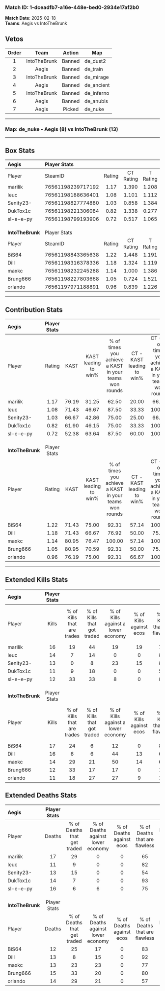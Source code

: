 ### Match ID: 1-dceadfb7-a16e-448e-bed0-2934e17af2b0  
**Match Date**: 2025-02-18  
**Teams**: Aegis vs IntoTheBrunk  

## Vetos  

| Order | Team | Action | Map |
| :---: | :--: | :----: | --- |
| 1 | IntoTheBrunk | Banned | de_dust2 |
| 2 | Aegis | Banned | de_train |
| 3 | IntoTheBrunk | Banned | de_mirage |
| 4 | Aegis | Banned | de_ancient |
| 5 | IntoTheBrunk | Banned | de_inferno |
| 6 | Aegis | Banned | de_anubis |
| 7 | Aegis | Picked | de_nuke |

---  

### **Map**: de_nuke - Aegis (8) vs IntoTheBrunk (13)  
---  

## Box Stats  

| **Aegis**        | Player Stats      |        |           |          |       |      |       |         |        |      |     |
| :- | :- | :-: | :-: | :-: | :-: | :-: | :-: | :-: | :-: | :-: | :-: |
| Player           | SteamID           | Rating | CT Rating | T Rating | KAST  | ADR  | Kills | Assists | Deaths | K/D  | HS% |
| marilik          | 76561198239717192 |  1.17  |   1.390   |  1.208   | 76.19 | 92.4 |  16   |    7    |   17   | 0.94 | 56  |
| leuc             | 76561198188636401 |  1.08  |   1.101   |  1.112   | 71.43 | 60.9 |  14   |    1    |   11   | 1.27 | 57  |
| Senity23-        | 76561198827774880 |  1.03  |   0.858   |  1.384   | 66.67 | 75.4 |  13   |    7    |   13   | 1.00 | 69  |
| DukTox1c         | 76561198221306084 |  0.82  |   1.338   |  0.277   | 61.90 | 58.2 |  11   |    4    |   14   | 0.79 | 36  |
| sl-e-e-py        | 76561198799193906 |  0.72  |   0.517   |  1.065   | 52.38 | 56.9 |  12   |    2    |   16   | 0.75 | 58  |
|                  |                   |        |           |          |       |      |       |         |        |      |     |
|                  |                   |        |           |          |       |      |       |         |        |      |     |
|                  |                   |        |           |          |       |      |       |         |        |      |     |
| **IntoTheBrunk** | Player Stats      |        |           |          |       |      |       |         |        |      |     |
| Player           | SteamID           | Rating | CT Rating | T Rating | KAST  | ADR  | Kills | Assists | Deaths | K/D  | HS% |
| BiS64            | 76561198843365638 |  1.22  |   1.448   |  1.191   | 71.43 | 71.2 |  17   |    2    |   12   | 1.42 | 41  |
| Dill             | 76561198316378336 |  1.18  |   1.324   |  1.119   | 71.43 | 79.5 |  16   |    3    |   13   | 1.23 | 37  |
| maxkc            | 76561198232245288 |  1.14  |   1.000   |  1.386   | 80.95 | 70.5 |  14   |    4    |   13   | 1.08 | 78  |
| Brung666         | 76561198227803668 |  1.05  |   0.724   |  1.521   | 80.95 | 74.0 |  12   |    9    |   15   | 0.80 | 66  |
| orlando          | 76561197971188891 |  0.96  |   0.839   |  1.226   | 76.19 | 64.7 |  11   |    7    |   14   | 0.79 | 54  |
---  

## Contribution Stats  

| **Aegis**        | Player Stats |       |                      |                                                        |                           |                                                             |                          |                                                            |
| :- | :-: | :-: | :-: | :-: | :-: | :-: | :-: | :-: |
| Player           |    Rating    | KAST  | KAST leading to win% | % of times you achieve a KAST in your teams won rounds | CT - KAST leading to win% | CT - % of times you achieve a KAST in your teams won rounds | T - KAST leading to win% | T - % of times you achieve a KAST in your teams won rounds |
| marilik          |     1.17     | 76.19 |        31.25         |                         62.50                          |           20.00           |                            66.67                            |          50.00           |                           60.00                            |
| leuc             |     1.08     | 71.43 |        46.67         |                         87.50                          |           33.33           |                           100.00                            |          66.67           |                           80.00                            |
| Senity23-        |     1.03     | 66.67 |        42.86         |                         75.00                          |           25.00           |                            66.67                            |          66.67           |                           80.00                            |
| DukTox1c         |     0.82     | 61.90 |        46.15         |                         75.00                          |           33.33           |                           100.00                            |          75.00           |                           60.00                            |
| sl-e-e-py        |     0.72     | 52.38 |        63.64         |                         87.50                          |           60.00           |                           100.00                            |          66.67           |                           80.00                            |
|                  |              |       |                      |                                                        |                           |                                                             |                          |                                                            |
|                  |              |       |                      |                                                        |                           |                                                             |                          |                                                            |
|                  |              |       |                      |                                                        |                           |                                                             |                          |                                                            |
| **IntoTheBrunk** | Player Stats |       |                      |                                                        |                           |                                                             |                          |                                                            |
| Player           |    Rating    | KAST  | KAST leading to win% | % of times you achieve a KAST in your teams won rounds | CT - KAST leading to win% | CT - % of times you achieve a KAST in your teams won rounds | T - KAST leading to win% | T - % of times you achieve a KAST in your teams won rounds |
| BiS64            |     1.22     | 71.43 |        75.00         |                         92.31                          |           57.14           |                           100.00                            |          88.89           |                           88.89                            |
| Dill             |     1.18     | 71.43 |        66.67         |                         76.92                          |           50.00           |                            75.00                            |          77.78           |                           77.78                            |
| maxkc            |     1.14     | 80.95 |        76.47         |                         100.00                         |           57.14           |                           100.00                            |          90.00           |                           100.00                           |
| Brung666         |     1.05     | 80.95 |        70.59         |                         92.31                          |           50.00           |                            75.00                            |          81.82           |                           100.00                           |
| orlando          |     0.96     | 76.19 |        75.00         |                         92.31                          |           66.67           |                           100.00                            |          80.00           |                           88.89                            |
---  

## Extended Kills Stats  

| **Aegis**        | Player Stats |                            |                            |                                    |                         |                              |                                 |                                       |                    |           |
| :- | :-: | :-: | :-: | :-: | :-: | :-: | :-: | :-: | :-: | :-: |
| Player           |    Kills     | % of Kills that are trades | % of Kills that got traded | % of Kills against a lower economy | % of Kills against ecos | % of Kills that are flawless | % of Kills that are close duels | % of Kills that are assisted by flash | Pistol Round Kills | AWP Kills |
| marilik          |      16      |             19             |             44             |                 19                 |           19            |              75              |                0                |                   0                   |         3          |     0     |
| leuc             |      14      |             7              |             14             |                 0                  |            0            |              86              |                0                |                   7                   |         4          |     3     |
| Senity23-        |      13      |             0              |             8              |                 23                 |           15            |              85              |                8                |                   8                   |         2          |     0     |
| DukTox1c         |      11      |             9              |             18             |                 0                  |            0            |              55              |                0                |                   0                   |         0          |     0     |
| sl-e-e-py        |      12      |             33             |             33             |                 8                  |            0            |              83              |                8                |                   0                   |         0          |     0     |
|                  |              |                            |                            |                                    |                         |                              |                                 |                                       |                    |           |
|                  |              |                            |                            |                                    |                         |                              |                                 |                                       |                    |           |
|                  |              |                            |                            |                                    |                         |                              |                                 |                                       |                    |           |
| **IntoTheBrunk** | Player Stats |                            |                            |                                    |                         |                              |                                 |                                       |                    |           |
| Player           |    Kills     | % of Kills that are trades | % of Kills that got traded | % of Kills against a lower economy | % of Kills against ecos | % of Kills that are flawless | % of Kills that are close duels | % of Kills that are assisted by flash | Pistol Round Kills | AWP Kills |
| BiS64            |      17      |             24             |             6              |                 12                 |            0            |              88              |                6                |                   0                   |         0          |     0     |
| Dill             |      16      |             6              |             6              |                 44                 |           13            |              63              |               19                |                   0                   |         0          |     4     |
| maxkc            |      14      |             29             |             21             |                 50                 |           14            |              64              |                7                |                   0                   |         1          |     0     |
| Brung666         |      12      |             33             |             17             |                 17                 |            0            |              75              |                0                |                   0                   |         3          |     0     |
| orlando          |      11      |             18             |             27             |                 27                 |            9            |              73              |                0                |                   9                   |         2          |     0     |
## Extended Deaths Stats  

| **Aegis**        | Player Stats |                             |                                   |                          |                               |                            |                           |               |
| :- | :-: | :-: | :-: | :-: | :-: | :-: | :-: | :-: |
| Player           |    Deaths    | % of Deaths that get traded | % of Deaths against lower economy | % of Deaths against ecos | % of Deaths that are flawless | % of Deaths that are close | % of Deaths while blinded | Deaths to AWP |
| marilik          |      17      |             29              |                 0                 |            0             |              65               |             18             |             0             |       2       |
| leuc             |      11      |              9              |                 0                 |            0             |              82               |             0              |             0             |       1       |
| Senity23-        |      13      |             15              |                 0                 |            0             |              54               |             0              |             0             |       1       |
| DukTox1c         |      14      |              7              |                 0                 |            0             |              93               |             7              |             0             |       0       |
| sl-e-e-py        |      16      |              6              |                 6                 |            0             |              75               |             6              |             6             |       0       |
|                  |              |                             |                                   |                          |                               |                            |                           |               |
|                  |              |                             |                                   |                          |                               |                            |                           |               |
|                  |              |                             |                                   |                          |                               |                            |                           |               |
| **IntoTheBrunk** | Player Stats |                             |                                   |                          |                               |                            |                           |               |
| Player           |    Deaths    | % of Deaths that get traded | % of Deaths against lower economy | % of Deaths against ecos | % of Deaths that are flawless | % of Deaths that are close | % of Deaths while blinded | Deaths to AWP |
| BiS64            |      12      |             25              |                17                 |            0             |              83               |             0              |             8             |       2       |
| Dill             |      13      |              8              |                15                 |            0             |              92               |             0              |             0             |       0       |
| maxkc            |      13      |             23              |                23                 |            0             |              77               |             0              |             8             |       0       |
| Brung666         |      15      |             33              |                20                 |            0             |              80               |             7              |             0             |       1       |
| orlando          |      14      |             29              |                21                 |            0             |              57               |             7              |             0             |       0       |
